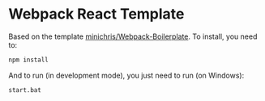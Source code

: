# Webpack React Template
Based on the template [minichris/Webpack-Boilerplate](https://github.com/minichris/Webpack-Boilerplate). To install, you need to:

```sh
npm install
```

And to run (in development mode), you just need to run (on Windows):

```sh
start.bat
```
